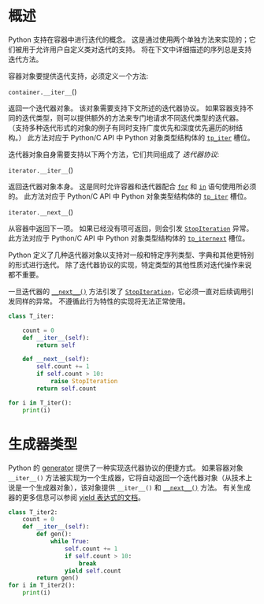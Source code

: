 # 概述

Python 支持在容器中进行迭代的概念。 这是通过使用两个单独方法来实现的；它们被用于允许用户自定义类对迭代的支持。 将在下文中详细描述的序列总是支持迭代方法。

容器对象要提供迭代支持，必须定义一个方法:

`container.__iter__`()

返回一个迭代器对象。 该对象需要支持下文所述的迭代器协议。 如果容器支持不同的迭代类型，则可以提供额外的方法来专门地请求不同迭代类型的迭代器。 （支持多种迭代形式的对象的例子有同时支持广度优先和深度优先遍历的树结构。） 此方法对应于 Python/C API 中 Python 对象类型结构体的 [`tp_iter`](https://www.bookstack.cn/read/python-3.10.0-zh/b4450a549e143156.md#c.PyTypeObject.tp_iter) 槽位。

迭代器对象自身需要支持以下两个方法，它们共同组成了 *迭代器协议*:

`iterator.__iter__`()

返回迭代器对象本身。 这是同时允许容器和迭代器配合 [`for`](https://www.bookstack.cn/read/python-3.10.0-zh/e64650a44ed4d418.md#for) 和 [`in`](https://www.bookstack.cn/read/python-3.10.0-zh/65eb63967e3f016e.md#in) 语句使用所必须的。 此方法对应于 Python/C API 中 Python 对象类型结构体的 [`tp_iter`](https://www.bookstack.cn/read/python-3.10.0-zh/b4450a549e143156.md#c.PyTypeObject.tp_iter) 槽位。

`iterator.__next__`()

从容器中返回下一项。 如果已经没有项可返回，则会引发 [`StopIteration`](https://www.bookstack.cn/read/python-3.10.0-zh/177bd954d1cc6696.md#StopIteration) 异常。 此方法对应于 Python/C API 中 Python 对象类型结构体的 [`tp_iternext`](https://www.bookstack.cn/read/python-3.10.0-zh/b4450a549e143156.md#c.PyTypeObject.tp_iternext) 槽位。

Python 定义了几种迭代器对象以支持对一般和特定序列类型、字典和其他更特别的形式进行迭代。 除了迭代器协议的实现，特定类型的其他性质对迭代操作来说都不重要。

一旦迭代器的 [`__next__()`](https://www.bookstack.cn/read/python-3.10.0-zh/7adaf5f79c9e977a.md#iterator.__next__) 方法引发了 [`StopIteration`](https://www.bookstack.cn/read/python-3.10.0-zh/177bd954d1cc6696.md#StopIteration)，它必须一直对后续调用引发同样的异常。 不遵循此行为特性的实现将无法正常使用。

~~~py
class T_iter:

    count = 0
    def __iter__(self):
        return self

    def __next__(self):
        self.count += 1
        if self.count > 10:
            raise StopIteration
        return self.count

for i in T_iter():
    print(i)
~~~



# 生成器类型

Python 的 [generator](https://www.bookstack.cn/read/python-3.10.0-zh/bd6b000ceb39b61e.md#term-generator) 提供了一种实现迭代器协议的便捷方式。 如果容器对象 `__iter__()` 方法被实现为一个生成器，它将自动返回一个迭代器对象（从技术上说是一个生成器对象），该对象提供 `__iter__()` 和 [`__next__()`](https://www.bookstack.cn/read/python-3.10.0-zh/65eb63967e3f016e.md#generator.__next__) 方法。 有关生成器的更多信息可以参阅 [yield 表达式的文档](https://www.bookstack.cn/read/python-3.10.0-zh/65eb63967e3f016e.md#yieldexpr)。

~~~python
class T_iter2:
    count = 0
    def __iter__(self):
        def gen():
            while True:
                self.count += 1
                if self.count > 10:
                    break
                yield self.count
        return gen()
for i in T_iter2():
    print(i)
~~~



